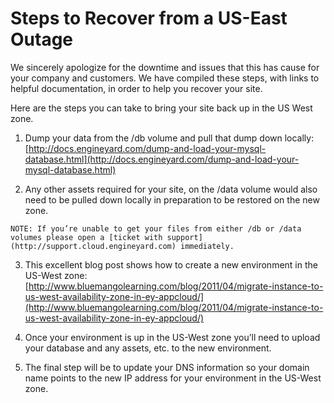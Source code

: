 # Steps to Recover from a US-East Outage

We sincerely apologize for the downtime and issues that this has cause for your company and customers.  We have compiled these steps, with links to helpful documentation, in order to help you recover your site.

Here are the steps you can take to bring your site back up in the US West zone.

1.    Dump your data from the /db volume and pull that dump down locally: [http://docs.engineyard.com/dump-and-load-your-mysql-database.html](http://docs.engineyard.com/dump-and-load-your-mysql-database.html)

2.    Any other assets required for your site, on the /data volume would also need to be pulled down locally in preparation to be restored on the new zone.

    NOTE: If you’re unable to get your files from either /db or /data volumes please open a [ticket with support](http://support.cloud.engineyard.com) immediately.

3.    This excellent blog post shows how to create a new environment in the US-West zone: [http://www.bluemangolearning.com/blog/2011/04/migrate-instance-to-us-west-availability-zone-in-ey-appcloud/](http://www.bluemangolearning.com/blog/2011/04/migrate-instance-to-us-west-availability-zone-in-ey-appcloud/)

4.    Once your environment is up in the US-West zone you’ll need to upload your database and any assets, etc. to the new environment.

5.    The final step will be to update your DNS information so your domain name points to the new IP address for your environment in the US-West zone.